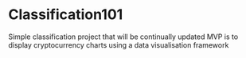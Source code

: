 # Classification101
Simple classification project that will be continually updated
MVP is to display cryptocurrency charts using a data visualisation framework
